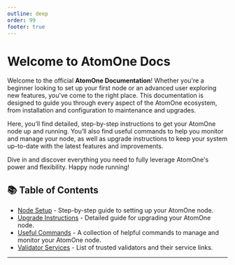 ```yaml
---
outline: deep
order: 99
footer: true
---
```


# Welcome to AtomOne Docs

Welcome to the official **AtomOne Documentation**! Whether you're a beginner looking to set up your first node or an advanced user exploring new features, you've come to the right place. This documentation is designed to guide you through every aspect of the AtomOne ecosystem, from installation and configuration to maintenance and upgrades.

Here, you’ll find detailed, step-by-step instructions to get your AtomOne node up and running. You’ll also find useful commands to help you monitor and manage your node, as well as upgrade instructions to keep your system up-to-date with the latest features and improvements.

Dive in and discover everything you need to fully leverage AtomOne's power and flexibility. Happy node running!

## 📚 Table of Contents

- [Node Setup](1-node-setup.md) - Step-by-step guide to setting up your AtomOne node.
- [Upgrade Instructions](2-upgrade.md) - Detailed guide for upgrading your AtomOne node.
- [Useful Commands](3-useful-commands.md) - A collection of helpful commands to manage and monitor your AtomOne node.
- [Validator Services](4-validator-services.md) - List of trusted validators and their service links.

---

<ChainRegistry />